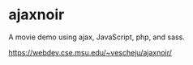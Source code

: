 # ajaxnoir
A movie demo using ajax, JavaScript, php, and sass.

https://webdev.cse.msu.edu/~vescheju/ajaxnoir/

